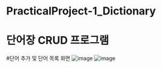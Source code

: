 # PracticalProject-1_Dictionary
# 단어장 CRUD 프로그램

#단어 추가 및 단어 목록 화면
![image](https://github.com/apple0605a/PracticalProject-1_Dictionary/assets/124647328/fe021bc0-a9ca-4b10-ab29-c3c06876de95)
![image](https://github.com/apple0605a/PracticalProject-1_Dictionary/assets/124647328/37200344-c838-4167-87a3-4779f7be0221)

